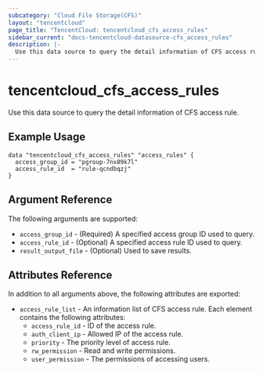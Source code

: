 ```yaml
---
subcategory: "Cloud File Storage(CFS)"
layout: "tencentcloud"
page_title: "TencentCloud: tencentcloud_cfs_access_rules"
sidebar_current: "docs-tencentcloud-datasource-cfs_access_rules"
description: |-
  Use this data source to query the detail information of CFS access rule.
---
```


# tencentcloud_cfs_access_rules

Use this data source to query the detail information of CFS access rule.

## Example Usage

```hcl
data "tencentcloud_cfs_access_rules" "access_rules" {
  access_group_id = "pgroup-7nx89k7l"
  access_rule_id  = "rule-qcndbqzj"
}
```

## Argument Reference

The following arguments are supported:

* `access_group_id` - (Required) A specified access group ID used to query.
* `access_rule_id` - (Optional) A specified access rule ID used to query.
* `result_output_file` - (Optional) Used to save results.

## Attributes Reference

In addition to all arguments above, the following attributes are exported:

* `access_rule_list` - An information list of CFS access rule. Each element contains the following attributes:
  * `access_rule_id` - ID of the access rule.
  * `auth_client_ip` - Allowed IP of the access rule.
  * `priority` - The priority level of access rule.
  * `rw_permission` - Read and write permissions.
  * `user_permission` - The permissions of accessing users.


